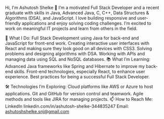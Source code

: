 Hi, I'm Ashutosh Shelke 👋
I’m a motivated Full Stack Developer and a recent graduate with skills in Java, Advanced Java, C, C++, Data Structures & Algorithms (DSA), and JavaScript. I love building responsive and user-friendly applications and enjoy solving coding challenges. I’m excited to work on meaningful IT projects and learn from others in the field.

🌟 What I Do:
Full Stack Development using Java for back-end and JavaScript for front-end work.
Creating interactive user interfaces with React and making sure they look good on all devices with CSS3.
Solving problems and designing algorithms with DSA.
Working with APIs and managing data using SQL and NoSQL databases.
📚 What I’m Learning:
Advanced Java frameworks like Spring and Hibernate to improve my back-end skills.
Front-end technologies, especially React, to enhance user experience.
Best practices for being a successful Full Stack Developer.

🛠️ Technologies I’m Exploring:
Cloud platforms like AWS or Azure to host applications.
Git and GitHub for version control and teamwork.
Agile methods and tools like JIRA for managing projects.
📫 How to Reach Me:
LinkedIn linkedin.com/in/ashutosh-shelke-344835247
Email: ashutoshshelke.snj@gmail.com
